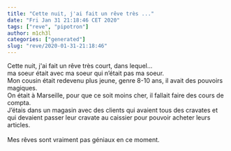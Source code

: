 ```yaml
---
title: "Cette nuit, j'ai fait un rêve très ..."
date: "Fri Jan 31 21:18:46 CET 2020"
tags: ["reve", "pipotron"]
author: m1ch3l
categories: ["generated"]
slug: "reve/2020-01-31-21:18:46"
---
```


Cette nuit, j'ai fait un rêve très court, dans lequel...<br>
ma soeur était avec ma soeur qui n’était pas ma soeur.<br>
Mon cousin était redevenu plus jeune, genre 8-10 ans, il avait des pouvoirs magiques.<br>
On était à Marseille, pour que ce soit moins cher, il fallait faire des cours de compta.<br>
J’étais dans un magasin avec des clients qui avaient tous des cravates et qui devaient passer leur cravate au caissier pour pouvoir acheter leurs articles.<br>
<br>
Mes rêves sont vraiment pas géniaux en ce moment.<br>
<br>
